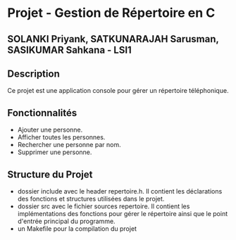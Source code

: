 # Projet - Gestion de Répertoire en C
## SOLANKI Priyank, SATKUNARAJAH Sarusman, SASIKUMAR Sahkana - LSI1

## Description
Ce projet est une application console pour gérer un répertoire téléphonique.

## Fonctionnalités
- Ajouter une personne.
- Afficher toutes les personnes.
- Rechercher une personne par nom.
- Supprimer une personne.

## Structure du Projet
- dossier include avec le header repertoire.h. Il contient les déclarations des fonctions et structures utilisées dans le projet.
- dossier src avec le fichier sources repertoire. Il contient les implémentations des fonctions pour gérer le répertoire ainsi que le point d'entrée principal du programme. 
- un Makefile pour la compilation du projet
